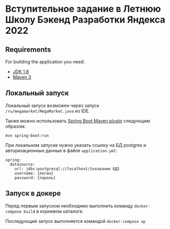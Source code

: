 # Вступительное задание в Летнюю Школу Бэкенд Разработки Яндекса 2022

## Requirements

For building the application you need:

- [JDK 1.8](http://www.oracle.com/technetwork/java/javase/downloads/jdk8-downloads-2133151.html)
- [Maven 3](https://maven.apache.org)

## Локальный запуск

Локальный запуск возможен через запуск `/ru/megamarket/MegaMarket.java` из IDE.

Также можно использовать [Spring Boot Maven plugin](https://docs.spring.io/spring-boot/docs/current/reference/html/build-tool-plugins-maven-plugin.html) следующим образом:

```
mvn spring-boot:run
```
При локальном запуске нужно указать ссылку на БД postgres и авторизационные данные в файле ```application.yml```:
```
spring:
  datasource:
    url: jdbc:postgresql://localhost/{название БД}
    username: {логин}
    password: {пароль}
```

## Запуск в докере

Перед первым запуском необходимо выполнить команду ```docker-compose build``` в корневом каталоге.

Последующий запуск выполняется командой ```docker-compose up```
